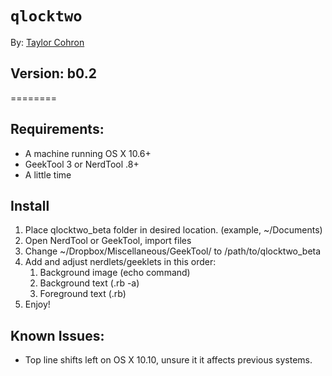 # `qlocktwo`
By: [Taylor Cohron](http://taylorcohron.me/)  
## Version: b0.2
========
## Requirements:
* A machine running OS X 10.6+
* GeekTool 3 or NerdTool .8+
* A little time

## Install
1. Place qlocktwo_beta folder in desired location. (example, ~/Documents)
2. Open NerdTool or GeekTool, import files
3. Change ~/Dropbox/Miscellaneous/GeekTool/ to /path/to/qlocktwo_beta
4. Add and adjust nerdlets/geeklets in this order:
	1. Background image (echo command)
	2. Background text (.rb -a)
	3. Foreground text (.rb)
5. Enjoy!

## Known Issues:
* Top line shifts left on OS X 10.10, unsure it it affects previous systems.


